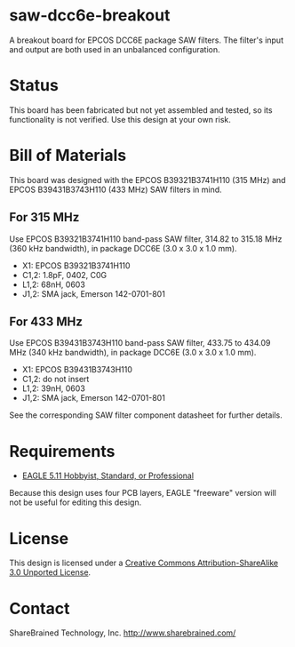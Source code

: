 saw-dcc6e-breakout
==================

A breakout board for EPCOS DCC6E package SAW filters. The
filter's input and output are both used in an unbalanced
configuration.

Status
======

This board has been fabricated but not yet assembled and
tested, so its functionality is not verified. Use this
design at your own risk.

Bill of Materials
=================

This board was designed with the EPCOS B39321B3741H110
(315 MHz) and EPCOS B39431B3743H110 (433 MHz) SAW filters
in mind.

For 315 MHz
-----------

Use EPCOS B39321B3741H110 band-pass SAW filter, 314.82
to 315.18 MHz (360 kHz bandwidth), in package DCC6E
(3.0 x 3.0 x 1.0 mm).

* X1: EPCOS B39321B3741H110
* C1,2: 1.8pF, 0402, C0G
* L1,2: 68nH, 0603
* J1,2: SMA jack, Emerson 142-0701-801

For 433 MHz
-----------

Use EPCOS B39431B3743H110 band-pass SAW filter, 433.75
to 434.09 MHz (340 kHz bandwidth), in package DCC6E
(3.0 x 3.0 x 1.0 mm).

* X1: EPCOS B39431B3743H110
* C1,2: do not insert
* L1,2: 39nH, 0603
* J1,2: SMA jack, Emerson 142-0701-801

See the corresponding SAW filter component datasheet for
further details.

Requirements
============

* [EAGLE 5.11 Hobbyist, Standard, or Professional](http://www.cadsoftusa.com/shop/pricing/)

Because this design uses four PCB layers, EAGLE "freeware" version
will not be useful for editing this design.

License
=======

This design is licensed under a [Creative Commons Attribution-ShareAlike 3.0 Unported License](http://creativecommons.org/licenses/by-sa/3.0/).

Contact
=======

ShareBrained Technology, Inc.
http://www.sharebrained.com/
